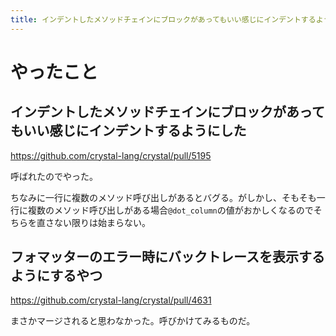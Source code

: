 ```yaml
---
title: インデントしたメソッドチェインにブロックがあってもいい感じにインデントするようにした
---
```


# やったこと

## インデントしたメソッドチェインにブロックがあってもいい感じにインデントするようにした

https://github.com/crystal-lang/crystal/pull/5195

呼ばれたのでやった。

ちなみに一行に複数のメソッド呼び出しがあるとバグる。がしかし、そもそも一行に複数のメソッド呼び出しがある場合`@dot_column`の値がおかしくなるのでそちらを直さない限りは始まらない。

## フォマッターのエラー時にバックトレースを表示するようにするやつ

https://github.com/crystal-lang/crystal/pull/4631

まさかマージされると思わなかった。呼びかけてみるものだ。
